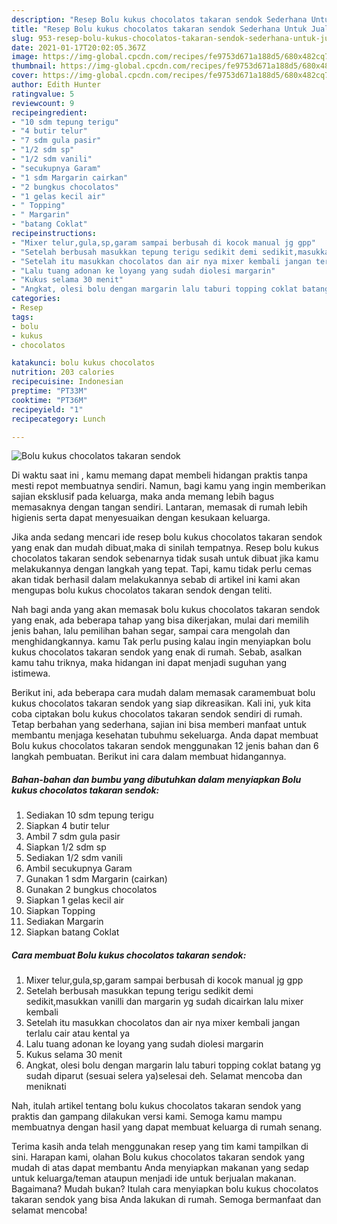 ```yaml
---
description: "Resep Bolu kukus chocolatos takaran sendok Sederhana Untuk Jualan"
title: "Resep Bolu kukus chocolatos takaran sendok Sederhana Untuk Jualan"
slug: 953-resep-bolu-kukus-chocolatos-takaran-sendok-sederhana-untuk-jualan
date: 2021-01-17T20:02:05.367Z
image: https://img-global.cpcdn.com/recipes/fe9753d671a188d5/680x482cq70/bolu-kukus-chocolatos-takaran-sendok-foto-resep-utama.jpg
thumbnail: https://img-global.cpcdn.com/recipes/fe9753d671a188d5/680x482cq70/bolu-kukus-chocolatos-takaran-sendok-foto-resep-utama.jpg
cover: https://img-global.cpcdn.com/recipes/fe9753d671a188d5/680x482cq70/bolu-kukus-chocolatos-takaran-sendok-foto-resep-utama.jpg
author: Edith Hunter
ratingvalue: 5
reviewcount: 9
recipeingredient:
- "10 sdm tepung terigu"
- "4 butir telur"
- "7 sdm gula pasir"
- "1/2 sdm sp"
- "1/2 sdm vanili"
- "secukupnya Garam"
- "1 sdm Margarin cairkan"
- "2 bungkus chocolatos"
- "1 gelas kecil air"
- " Topping"
- " Margarin"
- "batang Coklat"
recipeinstructions:
- "Mixer telur,gula,sp,garam sampai berbusah di kocok manual jg gpp"
- "Setelah berbusah masukkan tepung terigu sedikit demi sedikit,masukkan vanilli dan margarin yg sudah dicairkan lalu mixer kembali"
- "Setelah itu masukkan chocolatos dan air nya mixer kembali jangan terlalu cair atau kental ya"
- "Lalu tuang adonan ke loyang yang sudah diolesi margarin"
- "Kukus selama 30 menit"
- "Angkat, olesi bolu dengan margarin lalu taburi topping coklat batang yg sudah diparut (sesuai selera ya)selesai deh. Selamat mencoba dan meniknati"
categories:
- Resep
tags:
- bolu
- kukus
- chocolatos

katakunci: bolu kukus chocolatos 
nutrition: 203 calories
recipecuisine: Indonesian
preptime: "PT33M"
cooktime: "PT36M"
recipeyield: "1"
recipecategory: Lunch

---
```



![Bolu kukus chocolatos takaran sendok](https://img-global.cpcdn.com/recipes/fe9753d671a188d5/680x482cq70/bolu-kukus-chocolatos-takaran-sendok-foto-resep-utama.jpg)

Di waktu  saat ini , kamu memang dapat membeli hidangan praktis tanpa mesti repot membuatnya sendiri. Namun, bagi kamu yang ingin memberikan sajian eksklusif pada keluarga, maka anda memang lebih bagus memasaknya dengan tangan sendiri. Lantaran, memasak di rumah lebih higienis serta dapat menyesuaikan dengan kesukaan keluarga.

Jika anda sedang mencari ide resep bolu kukus chocolatos takaran sendok yang enak dan mudah dibuat,maka di sinilah tempatnya. Resep bolu kukus chocolatos takaran sendok  sebenarnya tidak susah untuk dibuat jika kamu melakukannya dengan langkah yang tepat. Tapi, kamu tidak perlu cemas akan tidak berhasil dalam melakukannya 
sebab di artikel ini kami akan mengupas bolu kukus chocolatos takaran sendok dengan teliti.  



Nah bagi anda yang akan memasak bolu kukus chocolatos takaran sendok yang enak, ada beberapa tahap yang bisa dikerjakan, mulai dari memilih jenis bahan, lalu pemilihan bahan segar, sampai cara mengolah dan menghidangkannya. kamu Tak perlu pusing kalau ingin menyiapkan bolu kukus chocolatos takaran sendok yang enak di rumah. Sebab, asalkan kamu  tahu triknya, maka hidangan ini dapat menjadi suguhan yang istimewa.

Berikut ini, ada beberapa cara mudah dalam memasak caramembuat bolu kukus chocolatos takaran sendok yang siap dikreasikan. Kali ini, yuk kita coba ciptakan bolu kukus chocolatos takaran sendok sendiri di rumah. Tetap berbahan yang sederhana, sajian ini bisa memberi manfaat untuk membantu menjaga kesehatan tubuhmu sekeluarga. Anda dapat membuat Bolu kukus chocolatos takaran sendok menggunakan 12 jenis bahan dan 6 langkah pembuatan. Berikut ini cara dalam membuat hidangannya.

<!--inarticleads1-->

##### Bahan-bahan dan bumbu yang dibutuhkan dalam menyiapkan Bolu kukus chocolatos takaran sendok:

1. Sediakan 10 sdm tepung terigu
1. Siapkan 4 butir telur
1. Ambil 7 sdm gula pasir
1. Siapkan 1/2 sdm sp
1. Sediakan 1/2 sdm vanili
1. Ambil secukupnya Garam
1. Gunakan 1 sdm Margarin (cairkan)
1. Gunakan 2 bungkus chocolatos
1. Siapkan 1 gelas kecil air
1. Siapkan  Topping
1. Sediakan  Margarin
1. Siapkan batang Coklat




<!--inarticleads2-->

##### Cara membuat Bolu kukus chocolatos takaran sendok:

1. Mixer telur,gula,sp,garam sampai berbusah di kocok manual jg gpp
1. Setelah berbusah masukkan tepung terigu sedikit demi sedikit,masukkan vanilli dan margarin yg sudah dicairkan lalu mixer kembali
1. Setelah itu masukkan chocolatos dan air nya mixer kembali jangan terlalu cair atau kental ya
1. Lalu tuang adonan ke loyang yang sudah diolesi margarin
1. Kukus selama 30 menit
1. Angkat, olesi bolu dengan margarin lalu taburi topping coklat batang yg sudah diparut (sesuai selera ya)selesai deh. Selamat mencoba dan meniknati




Nah, itulah artikel tentang  bolu kukus chocolatos takaran sendok  yang praktis dan gampang dilakukan versi kami. Semoga kamu mampu membuatnya dengan hasil yang dapat membuat keluarga di rumah senang. 

Terima kasih anda telah menggunakan resep yang tim kami tampilkan di sini. Harapan kami, olahan  Bolu kukus chocolatos takaran sendok yang mudah di atas dapat membantu Anda menyiapkan makanan yang sedap untuk keluarga/teman ataupun menjadi ide untuk berjualan makanan. Bagaimana? Mudah bukan? Itulah cara menyiapkan bolu kukus chocolatos takaran sendok yang bisa Anda lakukan di rumah. Semoga bermanfaat dan selamat mencoba!

